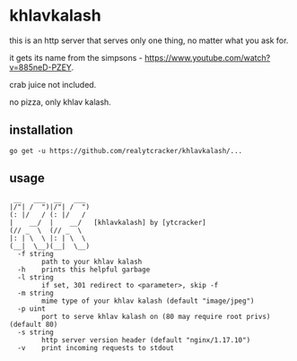 # khlavkalash
this is an http server that serves only one thing, no matter what you ask for.

it gets its name from the simpsons - https://www.youtube.com/watch?v=885neD-PZEY.

crab juice not included.

no pizza, only khlav kalash.

## installation
`go get -u https://github.com/realytcracker/khlavkalash/...`


## usage
```
 __   ___  __   ___  
|/"| /  ")|/"| /  ") 
(: |/   / (: |/   /  
|    __/  |    __/   [khlavkalash] by [ytcracker]
(// _  \  (// _  \   
|: | \  \ |: | \  \  
(__|  \__)(__|  \__) 
  -f string
        path to your khlav kalash
  -h    prints this helpful garbage
  -l string
        if set, 301 redirect to <parameter>, skip -f
  -m string
        mime type of your khlav kalash (default "image/jpeg")
  -p uint
        port to serve khlav kalash on (80 may require root privs) (default 80)
  -s string
        http server version header (default "nginx/1.17.10")
  -v    print incoming requests to stdout
```

